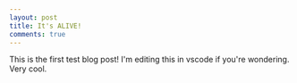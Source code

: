 ```yaml
---
layout: post
title: It's ALIVE!
comments: true
---
```


This is the first test blog post! I'm editing this in vscode if you're wondering. Very cool.